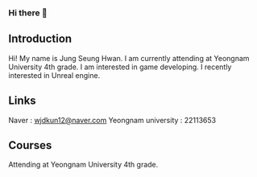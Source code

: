 ### Hi there 👋

## Introduction
Hi!
My name is Jung Seung Hwan.
I am currently attending at Yeongnam University 4th grade.
I am interested in game developing.
I recently interested in Unreal engine.

## Links
Naver : wjdkun12@naver.com
Yeongnam university : 22113653

## Courses
Attending at Yeongnam University 4th grade.
